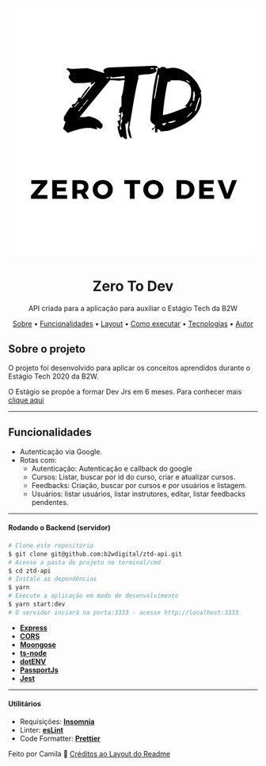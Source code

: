 <h1 align="center">
    <img alt="Zero to Dev (API)" title="#ZeroToDev" src="./images/logo_git.png" />
</h1>

<h1 align="center">
  Zero To Dev
</h1>
<p align="center">API criada para a aplicação para auxiliar o Estágio Tech da B2W</p>

<p align="center">
 <a href="#-sobre-o-projeto">Sobre</a> •
 <a href="#funcionalidades">Funcionalidades</a> •
 <a href="#layout">Layout</a> •
 <a href="#como-executar-o-projeto">Como executar</a> •
 <a href="#tecnologias">Tecnologias</a> •
 <a href="#autor">Autor</a>
</p>


## Sobre o projeto

O projeto foi desenvolvido para aplicar os conceitos aprendidos durante o Estágio Tech 2020 da B2W.

O Estágio se propõe a formar Dev Jrs em 6 meses. Para conhecer mais [clique aqui](https://estagiotech.b2w.io/)

---

## Funcionalidades
  - Autenticação via Google.
 - Rotas com:
    - Autenticação: Autenticação e callback do google
    - Cursos: Listar, buscar por id do curso, criar e atualizar cursos.
    - Feedbacks: Criação, buscar por cursos e por usuários e listagem.
    - Usuários: listar usuários, listar instrutores, editar, listar feedbacks pendentes.
---


#### Rodando o Backend (servidor)

```bash
# Clone este repositório
$ git clone git@github.com:b2wdigital/ztd-api.git
# Acesse a pasta do projeto no terminal/cmd
$ cd ztd-api
# Instale as dependências
$ yarn
# Execute a aplicação em modo de desenvolvimento
$ yarn start:dev
# O servidor inciará na porta:3333 - acesse http://localhost:3333
```

-   **[Express](https://expressjs.com/)**
-   **[CORS](https://expressjs.com/en/resources/middleware/cors.html)**
-   **[Moongose](https://github.com/mapbox/node-sqlite3)**
-   **[ts-node](https://github.com/TypeStrong/ts-node)**
-   **[dotENV](https://github.com/motdotla/dotenv)**
-   **[PassportJs](https://github.com/jaredhanson/passport)**
-   **[Jest](https://github.com/facebook/jest)**

---

#### []("")**Utilitários**

-  Requisições:  **[Insomnia](https://insomnia.rest/)**
-  Linter:  **[esLint](https://github.com/eslint/eslint)**
-  Code Formatter:  **[Prettier](https://github.com/prettier/prettier)**

Feito por Camila 🦄
[Créditos ao Layout do Readme](https://blog.rocketseat.com.br/como-fazer-um-bom-readme/)
